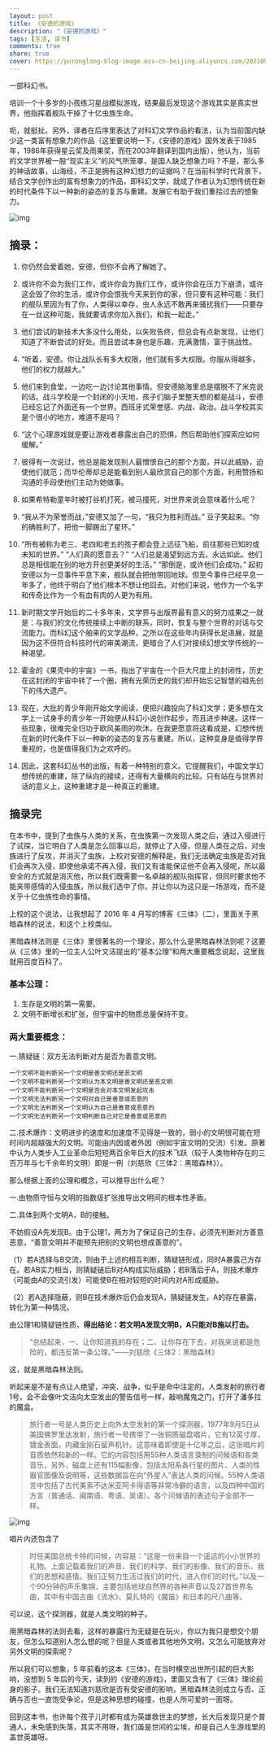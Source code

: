 ```yaml
---
layout: post
title: 《安德的游戏》
description: "《安德的游戏》"
tags: [生活, 读书]
comments: true
share: true
cover: https://puronglong-blog-image.oss-cn-beijing.aliyuncs.com/20210909110657.png
---
```


<!-- more -->

一部科幻书。

培训一个十多岁的小孩练习星战模拟游戏，结果最后发现这个游戏其实是真实世界，他指挥着舰队干掉了十亿虫族生命。

呃，就挺扯。另外，译者在后序里表达了对科幻文学作品的看法，认为当前国内缺少这一类富有想象力的作品（这里要说明一下，《安德的游戏》国外发表于1985年，1986年获得星云奖及雨果奖，而在2003年翻译到国内出版），他认为，当前的文学世界被一股“现实主义”的风气所笼罩，是国人缺乏想象力吗？不是，那么多的神话故事，山海经，不正是拥有这种幻想力的证据吗？在当前科学时代背景下，结合文学创作出的富有想象力的作品，即科幻文学，就成了作者认为幻想传统在新的时代条件下以一种新的姿态的复苏与重建。发展它有助于我们重拾过去的想象力。

![img](https://puronglong-blog-image.oss-cn-beijing.aliyuncs.com/20210909110657.png)

## 摘录：

1. 你仍然会爱着她，安德，但你不会再了解她了。

2. 或许你不会为我们工作，或许你会为我们工作，或许你会在压力下崩溃，或许这会毁了你的生活，或许你会恨我今天来到你的家，但只要有这种可能：我们的舰队里因为有了你，人类得以幸存，虫人永远不敢再来骚扰我们——只要存在一丝这种可能，我就要请求你加入我们，和我一起走。”

3. 他们尝试的新技术大多没什么用处，以失败告终，但总会有点新发现，让他们知道了不断尝试的好处。而且尝试本身也是乐趣，充满激情，富于挑战性。

4. “听着，安德。你让战队长有多大权限，他们就有多大权限。你服从得越多，他们的权力就越大。”

5. 他们来到食堂，一边吃一边讨论其他事情。但安德脑海里总是摆脱不了米克说的话。战斗学校是一个封闭的小天地，孩子们脑子里整天想的都是战斗，安德已经忘记了外面还有一个世界。西班牙式荣誉感、内战、政治。战斗学校其实是个很小的地方，难道不是吗？

6. “这个心理游戏就是要让游戏者暴露出自己的恐惧，然后帮助他们探索应如何缓解。”

7. 彼得有一次说过，他总是能发现别人最憎恨自己的那个方面，并以此威胁，迫使他们就范；而华伦蒂却总是能看到别人最欣赏自己的那个方面，利用赞扬和沟通的手段使他们主动为她做事。

8. 如果希特勒童年时被打谷机打死，被马撞死，对世界来说会意味着什么呢？

9. “我从不为荣誉而战，”安德又加了一句，“我只为胜利而战。” 豆子笑起来。“你的确胜利了，把他一脚踢出了星环。”

10. “所有被称为老三、老四和老五的孩子都会登上远征飞船，前往那些已知的或未知的世界。” “人们真的愿意去？” “人们总是渴望到远方去。永远如此。他们总是相信能在别的地方开创更美好的生活。” “那倒是，或许他们会成功。” 起初安德以为一旦事件平息下来，舰队就会把他带回地球。但至今事件已经平息一年多了，他终于明白了他们根本不想让他回去。对他们来说，他作为一个名字和传奇比作为一个有血有肉的人更为有用。

11. 新时期文学开始后的二十多年来，文学界与出版界最有意义的努力成果之一就是：与我们的文化传统接续上中断的联系，同时，恢复与整个世界的对话与交流能力。而科幻这个舶来的文学品种，之所以在这些年内获得长足进展，就是因为这不但符合科技时代的审美潮流，更暗合了人们对接续幻想文学传统的一种渴望。

12. 霍金的《果壳中的宇宙》一书，指出了宇宙在一个巨大尺度上的封闭性，历史在这封闭的宇宙中转了一个圈，拥有光荣历史的我们却开始忘记智慧的祖先创下的伟大遗产。

13. 现在，大批的青少年刚开始文学阅读，便把兴趣投向了科幻文学；更多想在文学上一试身手的青少年一开始便从科幻小说创作起步，而且进步神速。这样一些现象，很难完全归功于欧风美雨的吹沐。在我更愿意将这看成是，幻想传统在新的时代条件下以一种新的姿态的复苏与重建。所以，这种变身是值得学界重视的，也是值得我们为之欢呼的。

14. 因此，这套科幻丛书的出版，有着一种特别的意义。它提醒我们，中国文学幻想传统的重建，除了纵向的接续，还得有大量横向的比较。只有站在与世界对话的意义上，这种重建才是一种真正的重建。

## 摘录完

在本书中，提到了虫族与人类的关系，在虫族第一次发现人类之后，通过入侵进行了试探，当它明白了人类是怎么回事以后，就停止了入侵，但是人类在之后，对虫族进行了反攻，并消灭了虫族，上校对安德的解释是，我们无法确定虫族是否对我们会再次入侵，即使他承诺不再入侵，我们又有谁能保证他不会再入侵呢，所以最安全的方式就是消灭他，所以我们既需要一名卓越的舰队指挥官，但同时要求他不能夹带感情的入侵虫族，所以我们选中了你，并让你以为这只是一场游戏，而不是关乎十亿虫族性命的事情。

上校的这个说法，让我想起了 2016 年 4 月写的博客《三体》（二），里面关于黑暗森林的说法，和这个上校类似。

黑暗森林法则是《三体》里很著名的一个理论，那么什么是黑暗森林法则呢？这要从《三体》里的一位主人公叶文洁提出的“基本公理”和两大重要概念说起，这里我就用百度百科了。

### 基本公理：

1. 生存是文明的第一需要。
2. 文明不断增长和扩张，但宇宙中的物质总量保持不变。

### 两大重要概念：

一.猜疑链：双方无法判断对方是否为善意文明。

```
一个文明不能判断另一个文明是善文明还是恶文明
一个文明不能判断另一个文明认为本文明是善文明还是恶文明
一个文明不能判断另一个文明是否会对本文明发起攻击
一个文明无法判断另一个文明对自己是善意或恶意的
一个文明无法判断另一个文明认为自己是善意或恶意的
一个文明无法判断另一个文明判断自己对它是善意或恶意的
```

二.技术爆炸：文明进步的速度和加速度不见得是一致的，弱小的文明很可能在短时间内超越强大的文明。可能由内因或者外因（例如宇宙文明的交流）引发。原著中认为人类步入工业革命后短短两百余年巨大的技术飞跃（较于人类物种存在的三百万年与七千余年的文明）即是一例（刘慈欣《三体2：黑暗森林》）。

那么根据上面的公理和概念，可以推导出什么呢？

一.由物质守恒与文明的指数级扩张推导出文明间的根本性矛盾。

二.具体到两个文明A，B的接触。

不妨假设A先发现B。由于公理1，两方为了保证自己的生存，必须先判断对方善意恶意，“善意文明并不能预先把别的文明也想成善意的”。

（1）若A选择与B交流，则由于上述的相互判断，猜疑链形成，同时A暴露己方存在。若AB实力相当，则猜疑链后B对A构成实际威胁；若B落后于A，则技术爆炸（可能由A的交流引发）可能使B在相对较短的时间内对A形成威胁。

（2）若A选择隐蔽，则B在技术爆炸后仍会发现A，猜疑链发生，A的存在暴露，转化为第一种情况。

由公理1和猜疑链性质，**得出结论：若文明A发现文明B，A只能对B施以打击。**

> “总结起来，一、让你知道我的存在；二、让你存在下去，对我来说都是危险的，都违反第一条公理。”——刘慈欣《三体2：黑暗森林》

这，就是黑暗森林法则。

听起来是不是有点让人绝望，冲突、战争，似乎是命中注定的，人类发射的旅行者1号，会不会像叶文洁向太空发出的警告信号一样，敲响魔鬼之门，打开了潘多拉的魔盒。

> 旅行者一号是人类历史上向外太空发射的第一个探测器，1977年9月5日从美国佛罗里达发射，旅行者一号携带了一张铜质磁盘唱片，它有12英寸厚，镀金表面，内藏金刚石留声机针。这意味着即使是十亿年之后，这张唱片的音质依然和新的一样。它的内容包括用55种人类语言录制的问候语和各类音乐，另外，磁盘上还有115幅影像，包括太阳系各行星的图片、人类的性器官图像及说明等，这些数据旨在向“外星人”表达人类的问候。55种人类语言中包括了古代美索不达米亚阿卡得语等非常冷僻的语言，以及四种中国的方言（普通话、闽南语、粤语、吴语）。各个问候语的表述句子全部不一样。

![img](https://puronglong-blog-image.oss-cn-beijing.aliyuncs.com/2021-09-13-150532.jpg)

唱片内还包含了

> 时任美国总统卡特的问候，内容是：“这是一份来自一个遥远的小小世界的礼物。上面记载着我们的声音、我们的科学、我们的影像、我们的音乐、我们的思想和感情。我们正努力生活过我们的时代，进入你们的时代。”以及一个90分钟的声乐集锦，主要包括地球自然界的各种声音以及27首世界名曲，其中有中国古曲《流水》、莫扎特的《魔笛》和日本的尺八曲等。

可以说，这个探测器，就是人类文明的种子。

用黑暗森林的法则去看，这样的暴露行为无疑是在玩火，你以为我只是想交个朋友，但怎么知道别人怎么想的呢？但是人类或者其他地外文明，又怎么可能放弃对另外文明的探索呢？

所以我们可以想象，5 年前看的这本《三体》，在当时横空出世所引起的巨大影响，没想到 5 年后的今天，读到的《安德的游戏》，里面又含有了《三体》理论前身的影子。我们无法知道刘慈欣是否有受安德的影响，黑暗森林法则成立与否、正确与否也一直饱受争论，但是这种思想的碰撞，也是人所可爱的一面呀。

回到这本书，也许每个孩子儿时都有成为英雄救世主的梦想，长大后发现只是个普通人，未免感到失落，其实不用呀，我们虽是世间的尘埃，却是自己人生游戏里的盖世英雄呀。
